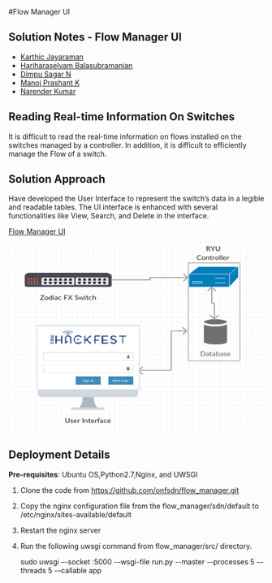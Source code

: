 #Flow Manager UI

## Solution Notes - Flow Manager UI

- [Karthic Jayaraman](https://github.com/karthicjayaraman) 
- [Hariharaselvam Balasubramanian](https://github.com/hariharaselvam) 
- [Dimpu Sagar N](https://github.com/dimpusagar91) 
- [Manoj Prashant K](https://github.com/manojasm)
- [Narender Kumar](https://github.com/nkkize) 
 

  

## Reading Real-time Information On Switches

It is difficult to read the real-time information on flows installed on the switches managed by a controller. In addition, it is difficult to efficiently manage the Flow of a switch. 


## Solution Approach

Have developed the User Interface to represent the switch’s data in a legible and readable tables. The UI interface is enhanced with several functionalities like View, Search, and Delete in the interface. 

 
[Flow Manager UI](https://github.com/geethabg/Images/blob/master/FlowManager.png) 

  ![Flow Manager UI](https://github.com/geethabg/Images/blob/master/FlowManager.png)

 
## Deployment Details


**Pre-requisites**:  Ubuntu OS,Python2.7,Nginx, and UWSGI



1. Clone the code from https://github.com/onfsdn/flow_manager.git
2. Copy the nginx configuration file from the flow_manager/sdn/default to /etc/nginx/sites-available/default
3. Restart the nginx server
4. Run the following uwsgi command from flow_manager/src/ directory.

	sudo uwsgi –-socket :5000 -–wsgi-file run.py --master -–processes 5 -–threads 5 -–callable app




